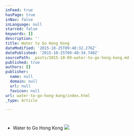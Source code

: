 ```yaml
---
inFeed: true
hasPage: true
inNav: false
inLanguage: null
starred: false
keywords: []
description: ''
title: Water to Go Hong Kong
dateModified: '2015-10-25T09:40:32.276Z'
datePublished: '2015-10-25T09:40:34.740Z'
sourcePath: _posts/2015-10-09-water-to-go-hong-kong.md
published: true
authors: []
publisher:
  name: null
  domain: null
  url: null
  favicon: null
url: water-to-go-hong-kong/index.html
_type: Article

---
```

# 

# 

* Water to Go Hong Kong
![](https://the-grid-user-content.s3-us-west-2.amazonaws.com/ebb2571d-35ad-4f4c-9151-882a398bafd1.jpg)